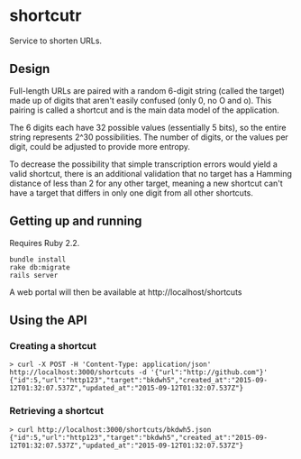 # shortcutr

Service to shorten URLs.

## Design

Full-length URLs are paired with a random 6-digit string (called the target) made up of digits that aren't easily confused (only 0, no O and o).
This pairing is called a shortcut and is the main data model of the application.

The 6 digits each have 32 possible values (essentially 5 bits), so the entire string represents 2^30 possibilities. The number of
digits, or the values per digit, could be adjusted to provide more entropy.

To decrease the possibility that simple transcription errors would yield a valid shortcut, there is an additional validation
that no target has a Hamming distance of less than 2 for any other target, meaning a new shortcut can't have a target that differs
in only one digit from all other shortcuts.

## Getting up and running

Requires Ruby 2.2.

    bundle install
    rake db:migrate
    rails server

A web portal will then be available at http://localhost/shortcuts

## Using the API
### Creating a shortcut

    > curl -X POST -H 'Content-Type: application/json' http://localhost:3000/shortcuts -d '{"url":"http://github.com"}'
    {"id":5,"url":"http123","target":"bkdwh5","created_at":"2015-09-12T01:32:07.537Z","updated_at":"2015-09-12T01:32:07.537Z"}

### Retrieving a shortcut

    > curl http://localhost:3000/shortcuts/bkdwh5.json
    {"id":5,"url":"http123","target":"bkdwh5","created_at":"2015-09-12T01:32:07.537Z","updated_at":"2015-09-12T01:32:07.537Z"}

